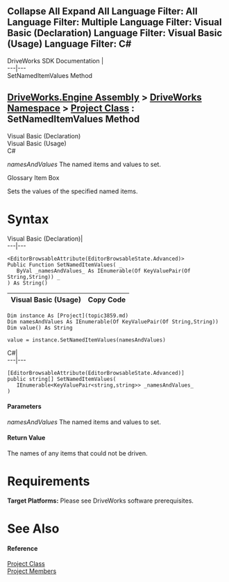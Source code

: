        

 Collapse All Expand All  Language Filter: All  Language Filter: Multiple  Language Filter: Visual Basic (Declaration) Language Filter: Visual Basic (Usage) Language Filter: C#  
---  
DriveWorks SDK Documentation  |   
---|---  
SetNamedItemValues Method   
  
[DriveWorks.Engine Assembly](topic2156.md) > [DriveWorks Namespace](topic2159.md) > [Project Class](topic3859.md) : SetNamedItemValues Method  
---  
  
Visual Basic (Declaration)    
Visual Basic (Usage)    
C# 

_namesAndValues_
    The named items and values to set.

Glossary Item Box

Sets the values of the specified named items. 

# Syntax

Visual Basic (Declaration)|   
---|---  
      
    
    <EditorBrowsableAttribute(EditorBrowsableState.Advanced)>
    Public Function SetNamedItemValues( _
       ByVal _namesAndValues_ As IEnumerable(Of KeyValuePair(Of String,String)) _
    ) As String()  
  
Visual Basic (Usage)| Copy Code  
---|---  
      
    
    Dim instance As [Project](topic3859.md)
    Dim namesAndValues As IEnumerable(Of KeyValuePair(Of String,String))
    Dim value() As String
     
    value = instance.SetNamedItemValues(namesAndValues)  
  
C#|   
---|---  
      
    
    [EditorBrowsableAttribute(EditorBrowsableState.Advanced)]
    public string[] SetNamedItemValues( 
       IEnumerable<KeyValuePair<string,string>> _namesAndValues_
    )  
  
#### Parameters

 _namesAndValues_
    The named items and values to set.

#### Return Value

The names of any items that could not be driven.

# Requirements

**Target Platforms:** Please see DriveWorks software prerequisites.

# See Also

#### Reference

[Project Class](topic3859.md)   
[Project Members](topic3860.md)


